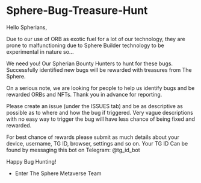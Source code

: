 # Sphere-Bug-Treasure-Hunt

Hello Spherians,

Due to our use of ORB as exotic fuel for a lot of our technology, they are prone to malfunctioning due to Sphere Builder technology to be experimental in nature so...

We need you! Our Spherian Bounty Hunters to hunt for these bugs. Successfully identified new bugs will be rewarded with treasures from The Sphere.

On a serious note, we are looking for people to help us identify bugs and be rewarded ORBs and NFTs. Thank you in advance for reporting.

Please create an issue (under the ISSUES tab) and be as descriptive as possible as to where and how the bug if triggered. Very vague descriptions with no easy way to trigger the bug will have less chance of being fixed and rewarded.

For best chance of rewards please submit as much details about your device, username, TG ID, browser, settings and so on. Your TG ID Can be found by messaging this bot on Telegram: @tg_id_bot

Happy Bug Hunting!

- Enter The Sphere Metaverse Team
